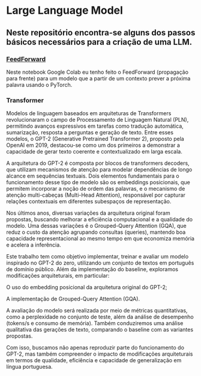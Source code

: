# Large Language Model

## Neste repositório encontra-se alguns dos passos básicos necessários para a criação de uma LLM.

### [FeedForward](./FeedForward.ipynb)
Neste notebook Google Colab eu tenho feito o FeedForward (propagação para frente) para um modelo que a partir de um contexto prever a próxima palavra usando o PyTorch.

### Transformer

Modelos de linguagem baseados em arquiteturas de Transformers revolucionaram o campo de Processamento de Linguagem Natural (PLN), permitindo avanços expressivos em tarefas como tradução automática, sumarização, resposta a perguntas e geração de texto. Entre esses modelos, o GPT-2 (Generative Pretrained Transformer 2), proposto pela OpenAI em 2019, destacou-se como um dos primeiros a demonstrar a capacidade de gerar texto coerente e contextualizado em larga escala.

A arquitetura do GPT-2 é composta por blocos de transformers decoders, que utilizam mecanismos de atenção para modelar dependências de longo alcance em sequências textuais. Dois elementos fundamentais para o funcionamento desse tipo de modelo são os embeddings posicionais, que permitem incorporar a noção de ordem das palavras, e o mecanismo de atenção multi-cabeças (Multi-Head Attention), responsável por capturar relações contextuais em diferentes subespaços de representação.

Nos últimos anos, diversas variações da arquitetura original foram propostas, buscando melhorar a eficiência computacional e a qualidade do modelo. Uma dessas variações é o Grouped-Query Attention (GQA), que reduz o custo da atenção agrupando consultas (queries), mantendo boa capacidade representacional ao mesmo tempo em que economiza memória e acelera a inferência.

Este trabalho tem como objetivo implementar, treinar e avaliar um modelo inspirado no GPT-2 do zero, utilizando um conjunto de textos em português de domínio público. Além da implementação do baseline, exploramos modificações arquiteturais, em particular:

O uso do embedding posicional da arquitetura original do GPT-2;

A implementação de Grouped-Query Attention (GQA).

A avaliação do modelo será realizada por meio de métricas quantitativas, como a perplexidade no conjunto de teste, além da análise de desempenho (tokens/s e consumo de memória). Também conduziremos uma análise qualitativa das gerações de texto, comparando o baseline com as variantes propostas.

Com isso, buscamos não apenas reproduzir parte do funcionamento do GPT-2, mas também compreender o impacto de modificações arquiteturais em termos de qualidade, eficiência e capacidade de generalização em língua portuguesa.
